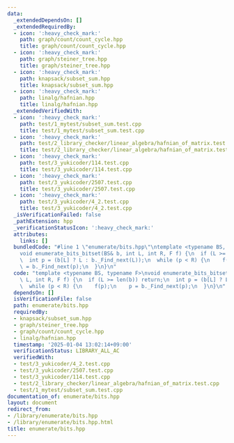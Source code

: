 ```yaml
---
data:
  _extendedDependsOn: []
  _extendedRequiredBy:
  - icon: ':heavy_check_mark:'
    path: graph/count/count_cycle.hpp
    title: graph/count/count_cycle.hpp
  - icon: ':heavy_check_mark:'
    path: graph/steiner_tree.hpp
    title: graph/steiner_tree.hpp
  - icon: ':heavy_check_mark:'
    path: knapsack/subset_sum.hpp
    title: knapsack/subset_sum.hpp
  - icon: ':heavy_check_mark:'
    path: linalg/hafnian.hpp
    title: linalg/hafnian.hpp
  _extendedVerifiedWith:
  - icon: ':heavy_check_mark:'
    path: test/1_mytest/subset_sum.test.cpp
    title: test/1_mytest/subset_sum.test.cpp
  - icon: ':heavy_check_mark:'
    path: test/2_library_checker/linear_algebra/hafnian_of_matrix.test.cpp
    title: test/2_library_checker/linear_algebra/hafnian_of_matrix.test.cpp
  - icon: ':heavy_check_mark:'
    path: test/3_yukicoder/114.test.cpp
    title: test/3_yukicoder/114.test.cpp
  - icon: ':heavy_check_mark:'
    path: test/3_yukicoder/2507.test.cpp
    title: test/3_yukicoder/2507.test.cpp
  - icon: ':heavy_check_mark:'
    path: test/3_yukicoder/4_2.test.cpp
    title: test/3_yukicoder/4_2.test.cpp
  _isVerificationFailed: false
  _pathExtension: hpp
  _verificationStatusIcon: ':heavy_check_mark:'
  attributes:
    links: []
  bundledCode: "#line 1 \"enumerate/bits.hpp\"\ntemplate <typename BS, typename F>\n\
    void enumerate_bits_bitset(BS& b, int L, int R, F f) {\n  if (L >= len(b)) return;\n\
    \  int p = (b[L] ? L : b._Find_next(L));\n  while (p < R) {\n    f(p);\n    p\
    \ = b._Find_next(p);\n  }\n}\n"
  code: "template <typename BS, typename F>\nvoid enumerate_bits_bitset(BS& b, int\
    \ L, int R, F f) {\n  if (L >= len(b)) return;\n  int p = (b[L] ? L : b._Find_next(L));\n\
    \  while (p < R) {\n    f(p);\n    p = b._Find_next(p);\n  }\n}\n"
  dependsOn: []
  isVerificationFile: false
  path: enumerate/bits.hpp
  requiredBy:
  - knapsack/subset_sum.hpp
  - graph/steiner_tree.hpp
  - graph/count/count_cycle.hpp
  - linalg/hafnian.hpp
  timestamp: '2025-01-04 13:02:14+09:00'
  verificationStatus: LIBRARY_ALL_AC
  verifiedWith:
  - test/3_yukicoder/4_2.test.cpp
  - test/3_yukicoder/2507.test.cpp
  - test/3_yukicoder/114.test.cpp
  - test/2_library_checker/linear_algebra/hafnian_of_matrix.test.cpp
  - test/1_mytest/subset_sum.test.cpp
documentation_of: enumerate/bits.hpp
layout: document
redirect_from:
- /library/enumerate/bits.hpp
- /library/enumerate/bits.hpp.html
title: enumerate/bits.hpp
---
```

